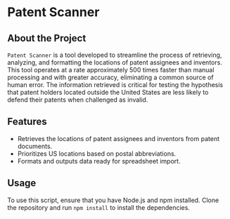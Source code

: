 # Patent Scanner

## About the Project

`Patent Scanner` is a tool developed to streamline the process of retrieving, analyzing, and formatting the locations of patent assignees and inventors. This tool operates at a rate approximately 500 times faster than manual processing and with greater accuracy, eliminating a common source of human error. The information retrieved is critical for testing the hypothesis that patent holders located outside the United States are less likely to defend their patents when challenged as invalid.

## Features

- Retrieves the locations of patent assignees and inventors from patent documents.
- Prioritizes US locations based on postal abbreviations.
- Formats and outputs data ready for spreadsheet import.

## Usage

To use this script, ensure that you have Node.js and npm installed. Clone the repository and run `npm install` to install the dependencies.
